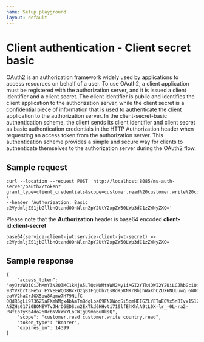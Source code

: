 ```yaml
---
name: Setup playground
layout: default
---
```


# Client authentication - Client secret basic
OAuth2 is an authorization framework widely used by applications to access resources on behalf of a user. To use OAuth2, a client application must be registered with the authorization server, and it is issued a client identifier and a client secret. The client identifier is public and identifies the client application to the authorization server, while the client secret is a confidential piece of information that is used to authenticate the client application to the authorization server. In the client-secret-basic authentication scheme, the client sends its client identifier and client secret as basic authentication credentials in the HTTP Authorization header when requesting an access token from the authorization server. This authentication scheme provides a simple and secure way for clients to authenticate themselves to the authorization server during the OAuth2 flow.

## Sample request

```
curl --location --request POST 'http://localhost:8085/ms-auth-server/oauth2/token?grant_type=client_credentials&scope=customer.read%20customer.write%20country.read' \
--header 'Authorization: Basic c2VydmljZS1jbGllbnQtand0OnNlcnZpY2UtY2xpZW50LWp3dC1zZWNyZXQ='
```

Please note that the **Authorization** header is base64 encoded **client-id:client-secret**

```
base64(service-client-jwt:service-client-jwt-secret) => c2VydmljZS1jbGllbnQtand0OnNlcnZpY2UtY2xpZW50LWp3dC1zZWNyZXQ=
```


## Sample response

```
{
    "access_token": "eyJraWQiOiJhMmY3N2Q3MC1kNjA5LTQzNWMtYWM2My1iMGI2YTk4OWI2Y2UiLCJhbGciOiJSUzI1NiJ9.eyJzdWIiOiJzZXJ2aWNlLWNsaWVudC1qd3QiLCJhdWQiOiJzZXJ2aWNlLWNsaWVudC1qd3QiLCJuYmYiOjE2ODI4ODM4NTYsInNjb3BlIjpbImN1c3RvbWVyLnJlYWQiLCJjdXN0b21lci53cml0ZSIsImNvdW50cnkucmVhZCJdLCJpc3MiOiJodHRwOi8vbG9jYWxob3N0OjgwODUvbXMtYXV0aC1zZXJ2ZXIiLCJleHAiOjE2ODI4OTgyNTYsImlhdCI6MTY4Mjg4Mzg1Nn0.o-93YVXbrt3Fe57_EYVEEWQO8BxkOzqB1FgQbh76sBdK5KNKrBhjhWaXhCZUX6NUUuwq_6W0QltO0lQOn75mjIosY_ZA5XWTR-eaVV2haCrJGX5ow8Aqmw7H79NLfC-0QdR5gLL9736Z5aFXmWMgx4bAmTmBdqLpaO9FNXWoqSi5qmHEIGZLYETuE0Vx5nBIvx15129mz92VjPppLaJjxAMwTsH1P2zOgfuk_crUqn4-ASZHs017i0BONEVTvJHrD6EDScm2ExTkd6HHvti719lfEhKhlA9tL0X-lr_-0L-ra2-PNfEoTyKbAdo260cbNVkWkYLnCWIgQ9mb6u0ksQ",
    "scope": "customer.read customer.write country.read",
    "token_type": "Bearer",
    "expires_in": 14399
}
```